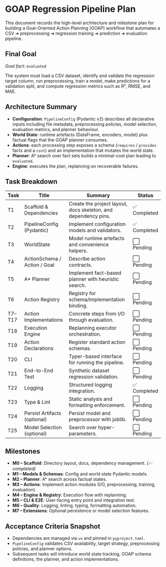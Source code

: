 # GOAP Regression Pipeline Plan

This document records the high-level architecture and milestone plan for building a Goal-Oriented Action Planning (GOAP)
workflow that automates a CSV ➜ preprocessing ➜ regression training ➜ prediction ➜ evaluation pipeline.

## Final Goal

*Goal fact:* `evaluated`

The system must load a CSV dataset, identify and validate the regression target column, run preprocessing, train a model, make
predictions for a validation split, and compute regression metrics such as R², RMSE, and MAE.

## Architecture Summary

- **Configuration**: `PipelineConfig` (Pydantic v2) describes all declarative inputs including file metadata, preprocessing
  policies, model selection, evaluation metrics, and planner behaviour.
- **World State**: runtime artefacts (DataFrame, encoders, model) plus factual flags that the GOAP planner consumes.
- **Actions**: each processing step exposes a schema (`requires` / `provides` facts and a `cost`) and an implementation that
  mutates the world state.
- **Planner**: A* search over fact sets builds a minimal-cost plan leading to `evaluated`.
- **Engine**: executes the plan, replanning on recoverable failures.

## Task Breakdown

| Task | Title | Summary | Status |
| --- | --- | --- | --- |
| T1 | Scaffold & Dependencies | Create the project layout, docs skeleton, and dependency pins. | ✅ Completed |
| T2 | PipelineConfig (Pydantic) | Implement configuration models and validators. | ✅ Completed |
| T3 | WorldState | Model runtime artefacts and convenience helpers. | ⬜ Pending |
| T4 | ActionSchema / Action / Goal | Describe action contracts. | ⬜ Pending |
| T5 | A* Planner | Implement fact-based planner with heuristic search. | ⬜ Pending |
| T6 | Action Registry | Registry for schema/implementation binding. | ⬜ Pending |
| T7–T17 | Action Implementations | Concrete steps from I/O through evaluation. | ⬜ Pending |
| T18 | Execution Engine | Replanning executor orchestration. | ⬜ Pending |
| T19 | Action Declarations | Register standard action schemas. | ⬜ Pending |
| T20 | CLI | Typer-based interface for running the pipeline. | ⬜ Pending |
| T21 | End-to-End Test | Synthetic dataset regression validation. | ⬜ Pending |
| T22 | Logging | Structured logging integration. | ✅ Completed |
| T23 | Type & Lint | Static analysis and formatting enforcement. | ⬜ Pending |
| T24 | Persist Artifacts (optional) | Persist model and preprocessor with joblib. | ⬜ Pending |
| T25 | Model Selection (optional) | Search over hyper-parameters. | ⬜ Pending |

## Milestones

- **M0 – Scaffold**: Directory layout, docs, dependency management. *(✅ completed)*
- **M1 – Models & Schemas**: Config and world state Pydantic models.
- **M2 – Planner**: A* search across factual states.
- **M3 – Actions**: Implement action modules (I/O, preprocessing, training, evaluation).
- **M4 – Engine & Registry**: Execution flow with replanning.
- **M5 – CLI & E2E**: User-facing entry point and integration test.
- **M6 – Quality**: Logging, linting, typing, formatting automation.
- **M7 – Extensions**: Optional persistence or model selection features.

## Acceptance Criteria Snapshot

- Dependencies are managed via `uv` and pinned in `pyproject.toml`.
- `PipelineConfig` validates CSV availability, target strategy, preprocessing policies, and planner options.
- Subsequent tasks will introduce world state tracking, GOAP schema definitions, the planner, and action implementations.

